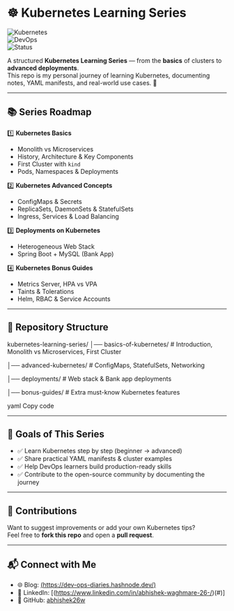 # ☸️ Kubernetes Learning Series  

![Kubernetes](https://img.shields.io/badge/Kubernetes-CloudNative-blue?logo=kubernetes&logoColor=white)  
![DevOps](https://img.shields.io/badge/DevOps-Practices-orange?logo=linux&logoColor=white)  
![Status](https://img.shields.io/badge/Status-Active-success?style=flat)  

A structured **Kubernetes Learning Series** — from the **basics** of clusters to **advanced deployments**.  
This repo is my personal journey of learning Kubernetes, documenting notes, YAML manifests, and real-world use cases. 🚀  

---

## 📚 Series Roadmap  

1️⃣ **Kubernetes Basics**  
   - Monolith vs Microservices  
   - History, Architecture & Key Components  
   - First Cluster with `kind`  
   - Pods, Namespaces & Deployments  

2️⃣ **Kubernetes Advanced Concepts**  
   - ConfigMaps & Secrets  
   - ReplicaSets, DaemonSets & StatefulSets  
   - Ingress, Services & Load Balancing  

3️⃣ **Deployments on Kubernetes**  
   - Heterogeneous Web Stack  
   - Spring Boot + MySQL (Bank App)  

4️⃣ **Kubernetes Bonus Guides**  
   - Metrics Server, HPA vs VPA  
   - Taints & Tolerations  
   - Helm, RBAC & Service Accounts  

---

## 📂 Repository Structure  

kubernetes-learning-series/
│── basics-of-kubernetes/ # Introduction, Monolith vs Microservices, First Cluster

│── advanced-kubernetes/ # ConfigMaps, StatefulSets, Networking

│── deployments/ # Web stack & Bank app deployments

│── bonus-guides/ # Extra must-know Kubernetes features


yaml
Copy code

---

## 🎯 Goals of This Series  

- ✅ Learn Kubernetes step by step (beginner → advanced)  
- ✅ Share practical YAML manifests & cluster examples  
- ✅ Help DevOps learners build production-ready skills  
- ✅ Contribute to the open-source community by documenting the journey  

---

## 🤝 Contributions  

Want to suggest improvements or add your own Kubernetes tips?  
Feel free to **fork this repo** and open a **pull request**.  

---

## 📬 Connect with Me  

- 🌐 Blog: [(https://dev-ops-diaries.hashnode.dev/)](#)  
- 💼 LinkedIn: [(https://www.linkedin.com/in/abhishek-waghmare-26-/)(#)]
- 🐙 GitHub: [abhishek26w](#)  
